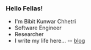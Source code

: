 ### Hello Fellas!
- I'm Bibit Kunwar Chhetri
- Software Engineer
- Researcher
- I write my life here...
  -- [blog](bibitkunwar.com.np)
